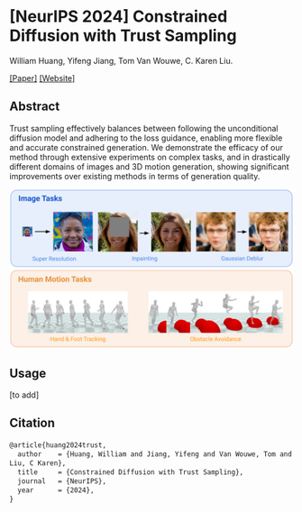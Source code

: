 # [NeurIPS 2024] Constrained Diffusion with Trust Sampling 
William Huang, Yifeng Jiang, Tom Van Wouwe, C. Karen Liu.

[[Paper]](https://arxiv.org/abs/2411.10932)
[[Website]](https://will-s-h.github.io/trust-sampling-website/)

## Abstract
Trust sampling effectively balances between following the unconditional diffusion model and adhering to the loss guidance, enabling more flexible and accurate constrained generation. We demonstrate the efficacy of our method through extensive experiments on complex tasks, and in drastically different domains of images and 3D motion generation, showing significant improvements over existing methods in terms of generation quality.

![Teaser Figure](/figures/Teaser%20Figure.png)

## Usage

[to add]

## Citation
```
@article{huang2024trust,
  author    = {Huang, William and Jiang, Yifeng and Van Wouwe, Tom and Liu, C Karen},
  title     = {Constrained Diffusion with Trust Sampling},
  journal   = {NeurIPS},
  year      = {2024},
}
```